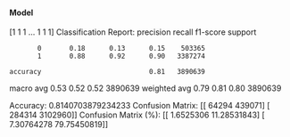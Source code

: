 #### Model
[1 1 1 ... 1 1 1]
Classification Report:
              precision    recall  f1-score   support

           0       0.18      0.13      0.15    503365
           1       0.88      0.92      0.90   3387274

    accuracy                           0.81   3890639
   macro avg       0.53      0.52      0.52   3890639
weighted avg       0.79      0.81      0.80   3890639

Accuracy: 0.8140703879234233
Confusion Matrix:
[[  64294  439071]
 [ 284314 3102960]]
Confusion Matrix (%):
[[ 1.6525306  11.28531843]
 [ 7.30764278 79.75450819]]
